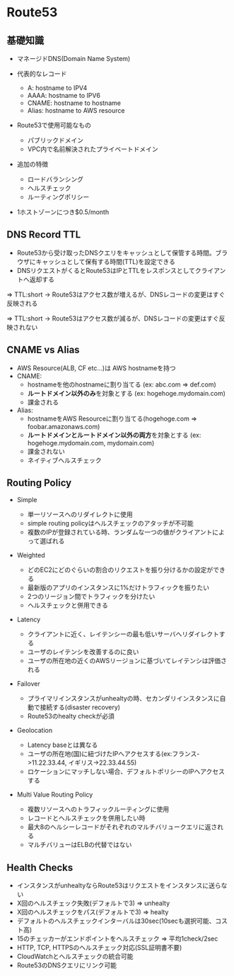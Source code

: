 # Route53
## 基礎知識
- マネージドDNS(Domain Name System)
- 代表的なレコード
    - A: hostname to IPV4
    - AAAA: hostname to IPV6
    - CNAME: hostname to hostname
    - Alias: hostname to AWS resource

- Route53で使用可能なもの
    - パブリックドメイン
    - VPC内で名前解決されたプライベートドメイン

- 追加の特徴
    - ロードバランシング
    - ヘルスチェック
    - ルーティングポリシー

- 1ホストゾーンにつき$0.5/month

## DNS Record TTL
- Route53から受け取ったDNSクエリをキャッシュとして保管する時間。ブラウザにキャッシュとして保有する時間(TTL)を設定できる
- DNSリクエストがくるとRoute53はIPとTTLをレスポンスとしてクライアントへ返却する

=> TTL:short -> Route53はアクセス数が増えるが、DNSレコードの変更はすぐ反映される

=> TTL:short -> Route53はアクセス数が減るが、DNSレコードの変更はすぐ反映されない

## CNAME vs Alias
- AWS Resource(ALB, CF etc...)は AWS hostnameを持つ
- CNAME:
    - hostnameを他のhostnameに割り当てる
    (ex: abc.com => def.com)
    - **ルートドメイン以外のみ**を対象とする
    (ex: hogehoge.mydomain.com)
    - 課金される
- Alias:
    - hostnameをAWS Resourceに割り当てる(hogehoge.com => foobar.amazonaws.com)
    - **ルートドメインとルートドメイン以外の両方**を対象とする
    (ex: hogehoge.mydomain.com, mydomain.com)
    - 課金されない
    - ネイティブヘルスチェック

## Routing Policy
- Simple
    - 単一リソースへのリダイレクトに使用
    - simple routing policyはヘルスチェックのアタッチが不可能
    - 複数のIPが登録されている時、ランダムな一つの値がクライアントによって選ばれる

- Weighted
    - どのEC2にどのぐらいの割合のリクエストを振り分けるかの設定ができる
    - 最新版のアプリのインスタンスに1%だけトラフィックを振りたい
    - 2つのリージョン間でトラフィックを分けたい
    - ヘルスチェックと併用できる

- Latency 
    - クライアントに近く、レイテンシーの最も低いサーバへリダイレクトする
    - ユーザのレイテンシを改善するのに良い
    - ユーザの所在地の近くのAWSリージョンに基づいてレイテンシは評価される 

-  Failover
    - プライマリインスタンスがunhealtyの時、セカンダリインスタンスに自動で接続する(disaster recovery)
    - Route53のhealty checkが必須

- Geolocation
    - Latency baseとは異なる
    - ユーザの所在地(国)に紐づけたIPへアクセスする(ex:フランス->11.22.33.44, イギリス->22.33.44.55)
    - ロケーションにマッチしない場合、デフォルトポリシーのIPへアクセスする
    
- Multi Value Routing Policy
    - 複数リソースへのトラフィックルーティングに使用
    - レコードとヘルスチェックを併用したい時
    - 最大8のヘルシーレコードがそれぞれのマルチバリュークエリに返される
    - マルチバリューはELBの代替ではない

## Health Checks
- インスタンスがunhealtyならRoute53はリクエストをインスタンスに送らない
- X回のヘルスチェック失敗(デフォルトで3) => unhealty
- X回のヘルスチェックをパス(デフォルトで3) => healty
- デフォルトのヘルスチェックインターバルは30sec(10secも選択可能、コスト高)
- 15のチェッカーがエンドポイントをヘルスチェック
=> 平均1check/2sec
- HTTP, TCP, HTTPSのヘルスチェック対応(SSL証明書不要)
- CloudWatchとヘルスチェックの統合可能
- Route53のDNSクエリにリンク可能


